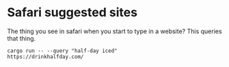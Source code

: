 # Safari suggested sites

The thing you see in safari when you start to type in a website?
This queries that thing.

```
cargo run -- --query "half-day iced"
https://drinkhalfday.com/
```
